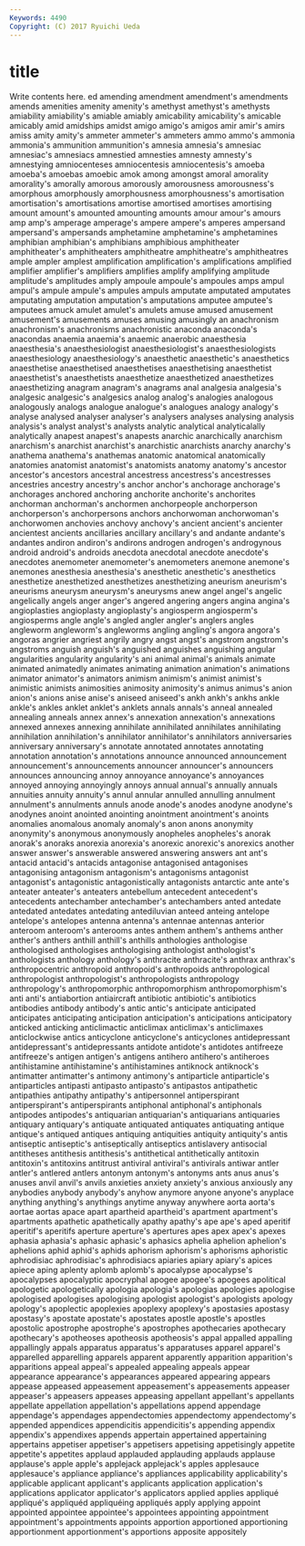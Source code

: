 ```yaml
---
Keywords: 4490 
Copyright: (C) 2017 Ryuichi Ueda
---
```


# title

Write contents here.
ed amending amendment amendment's amendments amends amenities amenity amenity's
amethyst amethyst's amethysts amiability amiability's amiable amiably amicability amicability's amicable
amicably amid amidships amidst amigo amigo's amigos amir amir's amirs
amiss amity amity's ammeter ammeter's ammeters ammo ammo's ammonia ammonia's
ammunition ammunition's amnesia amnesia's amnesiac amnesiac's amnesiacs amnestied amnesties amnesty
amnesty's amnestying amniocenteses amniocentesis amniocentesis's amoeba amoeba's amoebas amoebic amok
among amongst amoral amorality amorality's amorally amorous amorously amorousness amorousness's
amorphous amorphously amorphousness amorphousness's amortisation amortisation's amortisations amortise amortised amortises
amortising amount amount's amounted amounting amounts amour amour's amours amp
amp's amperage amperage's ampere ampere's amperes ampersand ampersand's ampersands amphetamine
amphetamine's amphetamines amphibian amphibian's amphibians amphibious amphitheater amphitheater's amphitheaters amphitheatre
amphitheatre's amphitheatres ample ampler amplest amplification amplification's amplifications amplified amplifier
amplifier's amplifiers amplifies amplify amplifying amplitude amplitude's amplitudes amply ampoule
ampoule's ampoules amps ampul ampul's ampule ampule's ampules ampuls amputate
amputated amputates amputating amputation amputation's amputations amputee amputee's amputees amuck
amulet amulet's amulets amuse amused amusement amusement's amusements amuses amusing
amusingly an anachronism anachronism's anachronisms anachronistic anaconda anaconda's anacondas anaemia
anaemia's anaemic anaerobic anaesthesia anaesthesia's anaesthesiologist anaesthesiologist's anaesthesiologists anaesthesiology anaesthesiology's
anaesthetic anaesthetic's anaesthetics anaesthetise anaesthetised anaesthetises anaesthetising anaesthetist anaesthetist's anaesthetists
anaesthetize anaesthetized anaesthetizes anaesthetizing anagram anagram's anagrams anal analgesia analgesia's
analgesic analgesic's analgesics analog analog's analogies analogous analogously analogs analogue
analogue's analogues analogy analogy's analyse analysed analyser analyser's analysers analyses
analysing analysis analysis's analyst analyst's analysts analytic analytical analyticalally analytically
anapest anapest's anapests anarchic anarchically anarchism anarchism's anarchist anarchist's anarchistic
anarchists anarchy anarchy's anathema anathema's anathemas anatomic anatomical anatomically anatomies
anatomist anatomist's anatomists anatomy anatomy's ancestor ancestor's ancestors ancestral ancestress
ancestress's ancestresses ancestries ancestry ancestry's anchor anchor's anchorage anchorage's anchorages
anchored anchoring anchorite anchorite's anchorites anchorman anchorman's anchormen anchorpeople anchorperson
anchorperson's anchorpersons anchors anchorwoman anchorwoman's anchorwomen anchovies anchovy anchovy's ancient
ancient's ancienter ancientest ancients ancillaries ancillary ancillary's and andante andante's
andantes andiron andiron's andirons androgen androgen's androgynous android android's androids
anecdota anecdotal anecdote anecdote's anecdotes anemometer anemometer's anemometers anemone anemone's
anemones anesthesia anesthesia's anesthetic anesthetic's anesthetics anesthetize anesthetized anesthetizes anesthetizing
aneurism aneurism's aneurisms aneurysm aneurysm's aneurysms anew angel angel's angelic
angelically angels anger anger's angered angering angers angina angina's angioplasties
angioplasty angioplasty's angiosperm angiosperm's angiosperms angle angle's angled angler angler's
anglers angles angleworm angleworm's angleworms angling angling's angora angora's angoras
angrier angriest angrily angry angst angst's angstrom angstrom's angstroms anguish
anguish's anguished anguishes anguishing angular angularities angularity angularity's ani animal
animal's animals animate animated animatedly animates animating animation animation's animations
animator animator's animators animism animism's animist animist's animistic animists animosities
animosity animosity's animus animus's anion anion's anions anise anise's aniseed
aniseed's ankh ankh's ankhs ankle ankle's ankles anklet anklet's anklets
annals annals's anneal annealed annealing anneals annex annex's annexation annexation's
annexations annexed annexes annexing annihilate annihilated annihilates annihilating annihilation annihilation's
annihilator annihilator's annihilators anniversaries anniversary anniversary's annotate annotated annotates annotating
annotation annotation's annotations announce announced announcement announcement's announcements announcer announcer's
announcers announces announcing annoy annoyance annoyance's annoyances annoyed annoying annoyingly
annoys annual annual's annually annuals annuities annuity annuity's annul annular
annulled annulling annulment annulment's annulments annuls anode anode's anodes anodyne
anodyne's anodynes anoint anointed anointing anointment anointment's anoints anomalies anomalous
anomaly anomaly's anon anons anonymity anonymity's anonymous anonymously anopheles anopheles's
anorak anorak's anoraks anorexia anorexia's anorexic anorexic's anorexics another answer
answer's answerable answered answering answers ant ant's antacid antacid's antacids
antagonise antagonised antagonises antagonising antagonism antagonism's antagonisms antagonist antagonist's antagonistic
antagonistically antagonists antarctic ante ante's anteater anteater's anteaters antebellum antecedent
antecedent's antecedents antechamber antechamber's antechambers anted antedate antedated antedates antedating
antediluvian anteed anteing antelope antelope's antelopes antenna antenna's antennae antennas
anterior anteroom anteroom's anterooms antes anthem anthem's anthems anther anther's
anthers anthill anthill's anthills anthologies anthologise anthologised anthologises anthologising anthologist
anthologist's anthologists anthology anthology's anthracite anthracite's anthrax anthrax's anthropocentric anthropoid
anthropoid's anthropoids anthropological anthropologist anthropologist's anthropologists anthropology anthropology's anthropomorphic anthropomorphism
anthropomorphism's anti anti's antiabortion antiaircraft antibiotic antibiotic's antibiotics antibodies antibody
antibody's antic antic's anticipate anticipated anticipates anticipating anticipation anticipation's anticipations
anticipatory anticked anticking anticlimactic anticlimax anticlimax's anticlimaxes anticlockwise antics anticyclone
anticyclone's anticyclones antidepressant antidepressant's antidepressants antidote antidote's antidotes antifreeze antifreeze's
antigen antigen's antigens antihero antihero's antiheroes antihistamine antihistamine's antihistamines antiknock
antiknock's antimatter antimatter's antimony antimony's antiparticle antiparticle's antiparticles antipasti antipasto
antipasto's antipastos antipathetic antipathies antipathy antipathy's antipersonnel antiperspirant antiperspirant's antiperspirants
antiphonal antiphonal's antiphonals antipodes antipodes's antiquarian antiquarian's antiquarians antiquaries antiquary
antiquary's antiquate antiquated antiquates antiquating antique antique's antiqued antiques antiquing
antiquities antiquity antiquity's antis antiseptic antiseptic's antiseptically antiseptics antislavery antisocial
antitheses antithesis antithesis's antithetical antithetically antitoxin antitoxin's antitoxins antitrust antiviral
antiviral's antivirals antiwar antler antler's antlered antlers antonym antonym's antonyms
ants anus anus's anuses anvil anvil's anvils anxieties anxiety anxiety's
anxious anxiously any anybodies anybody anybody's anyhow anymore anyone anyone's
anyplace anything anything's anythings anytime anyway anywhere aorta aorta's aortae
aortas apace apart apartheid apartheid's apartment apartment's apartments apathetic apathetically
apathy apathy's ape ape's aped aperitif aperitif's aperitifs aperture aperture's
apertures apes apex apex's apexes aphasia aphasia's aphasic aphasic's aphasics
aphelia aphelion aphelion's aphelions aphid aphid's aphids aphorism aphorism's aphorisms
aphoristic aphrodisiac aphrodisiac's aphrodisiacs apiaries apiary apiary's apices apiece aping
aplenty aplomb aplomb's apocalypse apocalypse's apocalypses apocalyptic apocryphal apogee apogee's
apogees apolitical apologetic apologetically apologia apologia's apologias apologies apologise apologised
apologises apologising apologist apologist's apologists apology apology's apoplectic apoplexies apoplexy
apoplexy's apostasies apostasy apostasy's apostate apostate's apostates apostle apostle's apostles
apostolic apostrophe apostrophe's apostrophes apothecaries apothecary apothecary's apotheoses apotheosis apotheosis's
appal appalled appalling appallingly appals apparatus apparatus's apparatuses apparel apparel's
apparelled apparelling apparels apparent apparently apparition apparition's apparitions appeal appeal's
appealed appealing appeals appear appearance appearance's appearances appeared appearing appears
appease appeased appeasement appeasement's appeasements appeaser appeaser's appeasers appeases appeasing
appellant appellant's appellants appellate appellation appellation's appellations append appendage appendage's
appendages appendectomies appendectomy appendectomy's appended appendices appendicitis appendicitis's appending appendix
appendix's appendixes appends appertain appertained appertaining appertains appetiser appetiser's appetisers
appetising appetisingly appetite appetite's appetites applaud applauded applauding applauds applause
applause's apple apple's applejack applejack's apples applesauce applesauce's appliance appliance's
appliances applicability applicability's applicable applicant applicant's applicants application application's applications
applicator applicator's applicators applied applies appliqué appliqué's appliquéd appliquéing appliqués
apply applying appoint appointed appointee appointee's appointees appointing appointment appointment's
appointments appoints apportion apportioned apportioning apportionment apportionment's apportions apposite appositely
